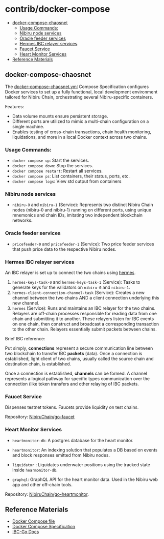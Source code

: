 # contrib/docker-compose

- [docker-compose-chaosnet](#docker-compose-chaosnet)
  - [Usage Commands:](#usage-commands)
  - [Nibiru node services](#nibiru-node-services)
  - [Oracle feeder services](#oracle-feeder-services)
  - [Hermes IBC relayer services](#hermes-ibc-relayer-services)
  - [Faucet Service](#faucet-service)
  - [Heart Monitor Services](#heart-monitor-services)
- [Reference Materials](#reference-materials)

## docker-compose-chaosnet

The [docker-compose-chaosnet.yml](./docker-compose-chaosnet.yml) Compose
Specification configures Docker services to set up a fully functional, local
development environment tailored for Nibiru Chain, orchestrating several
Nibiru-specific containers.

Features:

- Data volume mounts ensure persistent storage.
- Different ports are utilized to mimic a multi-chain configuration on a single machine.
- Enables testing of cross-chain transactions, chain health monitoring, liquidations, and more in a local Docker context across two chains.

### Usage Commands: 

- `docker compose up`: Start the services.
- `docker compose down`: Stop the services.
- `docker compose restart`: Restart all services.
- `docker compose ps`: List containers, their status, ports, etc.
- `docker compose logs`: View std output from containers 

### Nibiru node services

- `nibiru-0` and `nibiru-1` (Service): Represents two distinct Nibiru Chain nodes (nibiru-0 and nibiru-1)
  running on different ports, using unique mnemonics and chain IDs, imitating two
  independent blockchain networks.

### Oracle feeder services

- `pricefeeder-0` and `pricefeeder-1` (Service): Two price feeder services that push price
  data to the respective Nibiru nodes.

### Hermes IBC relayer services

An IBC relayer is set up to connect the two chains using [hermes](https://hermes.informal.systems/).
1. `hermes-keys-task-0` and `hermes-keys-task-1` (Service): Tasks to generate
   keys for the validators on `nibiru-0` and `nibiru-1`.
2. `hermes-client-connection-channel-task` (Service): Creates a new channel
   between the two chains AND a client connection underlying this new channel.
3. `hermes` (Service): Runs and maintains an IBC relayer for the two chains.
   Relayers are off-chain processes responsible for reading data from one chain
   and submitting it to another. These relayers listen for IBC events on one
   chain, then construct and broadcast a corresponding transaction to the other
   chain. Relayers essentially submit packets between chains.

Brief IBC reference:

Put simply, **connections** represent a secure communication line between two
blockchain to transfer IBC **packets** (data). Once a connection is established,
light client of two chains, usually called the source chain and destination
chain, is established. 

Once a connection is established, **channels** can be formed. A channel
represents a logical pathway for specific types communication over the connection
(like token transfers and other relaying of IBC packets.

### Faucet Service

Dispenses testnet tokens. Faucets provide liquidity on test chains.

Repository: [NibiruChain/go-faucet](https://github.com/NibiruChain/go-faucet)

### Heart Monitor Services

- `heartmonitor-db`: A postgres database for the heart monitor.

- `heartmonitor`: An indexing solution that populates a DB based on events and
  block responses emitted from Nibiru nodes. 

- `liquidator` : Liquidates underwater positions using the tracked state inside
  `hearmonitor-db`.

- `graphql`: GraphQL API for the heart monitor data. Used in the Nibiru web app
  and other off-chain tools.

Repository: [NibiruChain/go-heartmonitor](https://github.com/NibiruChain/go-heartmonitor).


## Reference Materials

- [Docker Compose file](https://docs.docker.com/compose/compose-file/03-compose-file/)
- [Docker Compose Specification](https://github.com/compose-spec/compose-spec/blob/master/spec.md)
- [IBC-Go Docs](https://ibc.cosmos.network)
